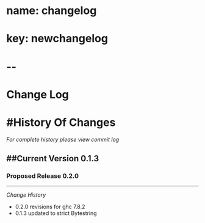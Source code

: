 # name: changelog
# key: newchangelog
# -- 

Change Log
==================


#History Of Changes
=================

*For complete history please view commit log*

##Current Version 0.1.3
--------------------------	


### Proposed Release 0.2.0
----------------------------



*Change History* 
+  0.2.0
 revisions for ghc 7.8.2
+  0.1.3
 updated to strict Bytestring
 
